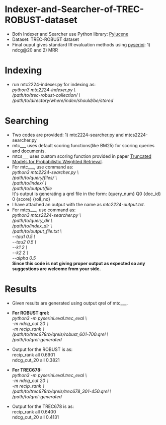 # Indexer-and-Searcher-of-TREC-ROBUST-dataset
* Both Indexer and Searcher use Python library: [Pylucene](https://lucene.apache.org/pylucene/)
* Dataset: TREC-ROBUST dataset
* Final ouput gives standard IR evaluation methods using [pyserini](https://pypi.org/project/pyserini/): 1) ndcg@20 and 2) MRR
# Indexing
* run mtc2224-indexer.py for indexing as:\
_python3 mtc2224-indexer.py \ \
/path/to/trec-robust-collection/ \ \
/path/to/directory/where/index/should/be/stored_
# Searching
* Two codes are provided: 1) mtc2224-searcher.py and mtcs2224-searcher.py
* mtc___ uses default scoring functions(like BM25) for scoring queries and documents.
* mtcs___ uses custom scoring function provided in paper [Truncated Models for Probabilistic Weighted Retrieval](https://dl.acm.org/doi/10.1145/3476837).
* For mtc___, use command as:\
_python3 mtc2224-searcher.py \ \
/path/to/query/files/ \ \
/path/to/index/  \ \
/path/to/output/file <rollno>_\
 It's output is generating a qrel file in the form: {query_num} Q0 {doc_id} 0 {score} {roll_no}
* I have attached an output with the name as _mtc2224-output.txt_.
* For mtcs___, use command as:\
_python3 mtcs2224-searcher.py \ \
/path/to/query_dir \ \
/path/to/index_dir \ \
/path/to/output_file.txt <rollno> \ \
--tau1 0.5 \ \
--tau2 0.5 \ \
--k1 2 \ \
--k2 2 \ \
--alpha 0.5_ \
**Since this code is not giving proper output as expected so any suggestions are welcome from your side.**
# Results
* Given results are generated using output qrel of mtc___.
 
* **For ROBUST qrel:**\
_python3 -m pyserini.eval.trec_eval \ \
-m ndcg_cut.20 \ \
-m recip_rank \ \
/path/to/trec678rb/qrels/robust_601-700.qrel \ \
/path/to/qrel-generated_ 
* Output for the ROBUST is as: \
recip_rank     	all	    0.6901 \
ndcg_cut_20     all	    0.3821

* **For TREC678:**\
_python3 -m pyserini.eval.trec_eval \ \
-m ndcg_cut.20 \ \
-m recip_rank \ \
/path/to/trec678rb/qrels/trec678_301-450.qrel \ \
/path/to/qrel-generated_ 
* Output for the TREC678 is as: \
recip_rank     	all	    0.6400 \
ndcg_cut_20     all	    0.4131
